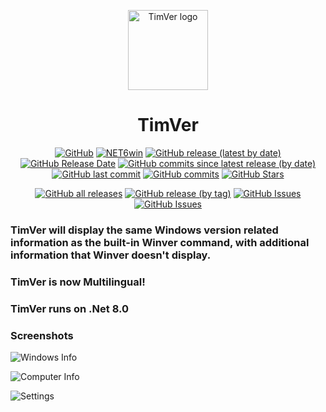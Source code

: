 <p align="center">
  <a target="_blank" rel="noopener noreferrer">
    <img width="128" src="https://github.com/Timthreetwelve/TimVer/blob/main/TimVer/Images/TV.png?raw=true" alt="TimVer logo">
  </a>
</p>
<h1 align="center">
  TimVer
</h1>
<div align="center">

[![GitHub](https://img.shields.io/github/license/Timthreetwelve/TimVer?style=plastic&color=seagreen)](https://github.com/Timthreetwelve/TimVer/blob/main/LICENSE)
[![NET6win](https://img.shields.io/badge/.NET-8.0--Windows-blueviolet?style=plastic)](https://dotnet.microsoft.com/en-us/download) 
[![GitHub release (latest by date)](https://img.shields.io/github/v/release/Timthreetwelve/TimVer?style=plastic)](https://github.com/Timthreetwelve/TimVer/releases/latest) 
[![GitHub Release Date](https://img.shields.io/github/release-date/timthreetwelve/TimVer?style=plastic&color=orange)](https://github.com/Timthreetwelve/TimVer/releases/latest) 
[![GitHub commits since latest release (by date)](https://img.shields.io/github/commits-since/timthreetwelve/TimVer/latest?style=plastic)](https://github.com/Timthreetwelve/TimVer/commits/main)
[![GitHub last commit](https://img.shields.io/github/last-commit/timthreetwelve/TimVer?style=plastic)](https://github.com/Timthreetwelve/TimVer/commits/main)
[![GitHub commits](https://img.shields.io/github/commit-activity/m/timthreetwelve/TimVer?style=plastic)](https://github.com/Timthreetwelve/TimVer/commits/main)
[![GitHub Stars](https://img.shields.io/github/stars/timthreetwelve/TimVer?style=plastic&color=goldenrod&logo=github)](https://docs.github.com/en/get-started/exploring-projects-on-github/saving-repositories-with-stars)

[![GitHub all releases](https://img.shields.io/github/downloads/Timthreetwelve/TimVer/total?style=plastic&label=total%20downloads&color=teal)](https://github.com/Timthreetwelve/TimVer/releases) 
[![GitHub release (by tag)](https://img.shields.io/github/downloads/timthreetwelve/TimVer/latest/total?style=plastic&color=2196F3&label=downloads%20latest%20version)](https://github.com/Timthreetwelve/TimVer/releases/latest)
[![GitHub Issues](https://img.shields.io/github/issues/timthreetwelve/TimVer?style=plastic&color=orangered)](https://github.com/Timthreetwelve/TimVer/issues)
[![GitHub Issues](https://img.shields.io/github/issues-closed/timthreetwelve/TimVer?style=plastic&color=slateblue)](https://github.com/Timthreetwelve/TimVer/issues)

</div>

### TimVer will display the same Windows version related information as the built-in **Winver** command, with additional information that Winver doesn't display.

### TimVer is now Multilingual!

### TimVer runs on .Net 8.0

### Screenshots 

![Windows Info](https://github.com/Timthreetwelve/TimVer/blob/main/Images/TimVer_8_Dark.png)

![Computer Info](https://github.com/Timthreetwelve/TimVer/blob/main/Images/TimVer_8_Light.png)

![Settings](https://github.com/Timthreetwelve/TimVer/blob/main/Images/TimVer_8_settings.png)
